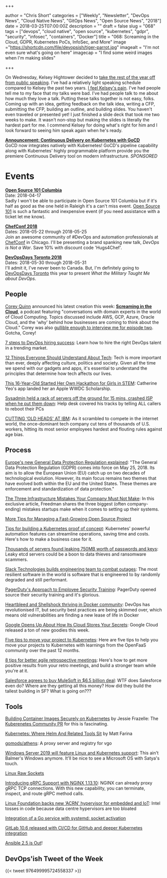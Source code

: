 +++

author = "Chris Short"
categories = ["Weekly", "Newsletter", "DevOps News", "Cloud Native News", "GitOps News", "Open Source News", "2018"]
date = 2018-03-25T07:00:00Z
description = ""
draft = false
slug = "068"
tags = ["devops", "cloud native", "open source", "kubernetes", "gdpr", "security", "infosec", "containers", "Docker"]
title = "068: Screaming in the Cloud, GDPR, Kubernetes PoCs, InfoSec, and More"
image ="https://shortcdn.com/file/devopsish/tiger-parrot.jpg"
imagealt = "I'm not even sure what's going on here"
imagecap = "I find some weird images when I'm making slides"

+++

On Wednesday, Kelsey Hightower decided to [take the rest of the year off from public speaking](https://twitter.com/kelseyhightower/status/976528030440083456). I've had a relatively light speaking schedule compared to Kelsey the past two years. [I feel Kelsey's pain](https://twitter.com/ChrisShort/status/976571348368674817). I've had people tell me to my face that my talks were bad. I've had people talk to me about how much they love a talk. Putting these talks together is not easy, folks. Coming up with an idea, getting feedback on the talk idea, writing a CFP, submitting the CFP, building an outline, and building slides. You haven't even traveled or presented yet! I just finished a slide deck that took me two weeks to make. It wasn't non-stop but making the slides is literally the hardest part for me. I commend Kelsey for doing what's right for him and I look forward to seeing him speak again when he's ready.

[**Announcement: Continuous Delivery on Kubernetes with GoCD**](https://www.gocd.org/2018/03/21/continuous-delivery-gocd-kubernetes/)  
GoCD now integrates natively with Kubernetes! GoCD's pipeline capability along with Kubernetes' highly programmable platform provide you the premiere Continuous Delivery tool on modern infrastructure. *SPONSORED*

# Events

[**Open Source 101 Columbia**](http://opensource101.com/columbia/)  
Date: 2018-04-17  
Sadly I won't be able to participate in Open Source 101 Columbia but if it's half as good as the one held in Raleigh it's a can't miss event. [Open Source 101](http://opensource101.com/columbia/) is such a fantastic and inexpensive event (if you need assistance with a ticket let me know).

[**ChefConf 2018**](https://chefconf.chef.io/)  
Dates: 2018-05-22 through 2018-05-25  
Join an awesome community of #DevOps and automation professionals at [ChefConf](https://chefconf.chef.io/) in Chicago. I'll be presenting a brand spanking new talk, *DevOps is Not a War*. Save 10% with discount code 'Hugs4Chef'.

[**DevOpsDays Toronto 2018**](https://www.devopsdays.org/events/2018-toronto/welcome/)  
Dates: 2018-05-30 through 2018-05-31  
I'll admit it, I've never been to Canada. But, I'm definitely going to [DevOpsDays Toronto](https://www.devopsdays.org/events/2018-toronto/welcome/) this year to present *What the Military Taught Me about DevOps*.

## People

[Corey Quinn](https://www.quinnadvisory.com/) announced his latest creation this week: [**Screaming in the Cloud**](https://www.screaminginthecloud.com/), a podcast featuring "conversations with domain experts in the world of Cloud Computing. Topics discussed include AWS, GCP, Azure, Oracle Cloud, and the 'why' behind how businesses are coming to think about the Cloud." Corey was also [gullible enough to interview me for episode two](https://www.screaminginthecloud.com/episodes/2018/3/21/episode-2-shoving-a-san-into-us-east-1-with-chris-short-of-devopsish). Gotcha, Corey!

[7 steps to DevOps hiring success](https://opensource.com/article/18/3/7-steps-devops-hiring-success): Learn how to hire the right DevOps talent in a trending market.

[12 Things Everyone Should Understand About Tech](https://medium.com/humane-tech/12-things-everyone-should-understand-about-tech-d158f5a26411): Tech is more important than ever, deeply affecting culture, politics and society. Given all the time we spend with our gadgets and apps, it's essential to understand the principles that determine how tech affects our lives.

[This 16-Year-Old Started Her Own Hackathon for Girls in STEM](https://www.teenvogue.com/story/catherine-yeo-pixelhacks-hackathon-interview): Catherine Yeo's app landed her an Apple WWDC Scholarship.

[Sysadmin held a rack of servers off the ground for 15 mins, crashed ISP when he put them down](https://www.theregister.co.uk/2018/03/19/who_me/): Help desk covered his tracks by telling ALL callers to reboot their PCs

[CUTTING ‘OLD HEADS' AT IBM](https://features.propublica.org/ibm/ibm-age-discrimination-american-workers/): As it scrambled to compete in the internet world, the once-dominant tech company cut tens of thousands of U.S. workers, hitting its most senior employees hardest and flouting rules against age bias.

## Process

[Europe's new General Data Protection Regulation explained](https://www.wikitribune.com/story/2018/03/21/technology/the-general-data-protection-regulation-explained/50774/): "The General Data Protection Regulation (GDPR) comes into force on May 25, 2018. Its aim is to allow the European Union (EU) catch up on two decades of technological evolution. However, its main focus remains two themes that have evolved both within the EU and the United States. These themes are enforcement and standardization of data protection."

[The Three Infrastructure Mistakes Your Company Must Not Make](http://firstround.com/review/the-three-infrastructure-mistakes-your-company-must-not-make/): In this exclusive article, Freedman shares the three biggest (often company-ending) mistakes startups make when it comes to setting up their systems.

[More Tips for Managing a Fast-Growing Open Source Project](https://www.linuxfoundation.org/blog/more-tips-for-managing-a-fast-growing-open-source-project/)

[Tips for building a Kubernetes proof of concept](https://opensource.com/article/18/3/building-kubernetes-proof-concept): Kubernetes' powerful automation features can streamline operations, saving time and costs. Here's how to make a business case for it.

[Thousands of servers found leaking 750MB worth of passwords and keys](https://arstechnica.com/information-technology/2018/03/thousands-of-servers-found-leaking-750-mb-worth-of-passwords-and-keys/): Leaky etcd servers could be a boon to data thieves and ransomware scammers.

[Slack Technologies builds engineering team to combat outages](https://www.reuters.com/article/us-slack-outages/slack-technologies-builds-engineering-team-to-combat-outages-idUSKBN1GX31L): The most resilient software in the world is software that is engineered to by randomly degraded and still performant.

[PagerDuty's Approach to Employee Security Training](https://www.pagerduty.com/blog/security-training-at-pagerduty/): PagerDuty opened source their security training and it's glorious.

[Heartbleed and Shellshock thriving in Docker community](http://www.computerweekly.com/news/252437100/Heartbleed-and-WannaCry-thriving-in-Docker-community): DevOps has revolutionised IT, but security best practices are being skimmed over, which means old vulnerabilities are finding a new lease of life in Docker

[Google Opens Up About How Its Cloud Stores Your Secrets](https://gizmodo.com/google-opens-up-about-how-its-cloud-stores-your-secrets-1823934803): Google Cloud released a ton of new goodies this week.

[Five tips to move your project to Kubernetes](https://blog.alexellis.io/move-your-project-to-kubernetes/): Here are five tips to help you move your projects to Kubernetes with learnings from the OpenFaaS community over the past 12 months.

[8 tips for better agile retrospective meetings](https://opensource.com/article/18/3/tips-better-agile-retrospective-meetings): Here's how to get more positive results from your retro meetings, and build a stronger team while you're at it.

[Salesforce agrees to buy MuleSoft in $6.5 billion deal](https://www.cnbc.com/2018/03/20/salesforce-agrees-to-buy-mulesoft-in-6-point-5-billion-deal.html): WTF does Salesforce even do? Where are they getting all this money? How did they build the tallest building in SF? What is going on???

## Tools

[Building Container Images Securely on Kubernetes](https://blog.jessfraz.com/post/building-container-images-securely-on-kubernetes/) by Jessie Frazelle: The [Kuberenetes Community PR](https://github.com/kubernetes/community/pull/1934) for this is fascinating.

[Kubernetes: Where Helm And Related Tools Sit](https://codeengineered.com/blog/2018/kubernetes-helm-related-tools/) by Matt Farina

[gomods/athens](https://github.com/gomods/athens): A proxy server and registry for vgo

[Windows Server 2019 will feature Linux and Kubernetes support](https://venturebeat.com/2018/03/20/windows-server-2019-will-feature-linux-and-kubernetes-support/): This ain't Balmer's Windows anymore. It'll be nice to see a Microsoft OS with Satya's touch.

[Linux Raw Sockets](https://www.schoenitzer.de/blog/2018/Linux%20Raw%20Sockets.html)

[Introducing gRPC Support with NGINX 1.13.10](https://www.nginx.com/blog/nginx-1-13-10-grpc/): NGINX can already proxy gRPC TCP connections. With this new capability, you can terminate, inspect, and route gRPC method calls.

[Linux Foundation backs new ‘ACRN' hypervisor for embedded and IoT](https://www.theregister.co.uk/2018/03/19/linux_foundation_acrn_hypervisor_project/): Intel tosses in code because data centre hypervisors are too bloated

[Integration of a Go service with systemd: socket activation](https://vincent.bernat.im/en/blog/2018-systemd-golang-socket-activation)

[GitLab 10.6 released with CI/CD for GitHub and deeper Kubernetes integration](https://about.gitlab.com/2018/03/22/gitlab-10-6-released/)

[Ansible 2.5 is Out](https://www.ansible.com/blog/ansible-2.5-traveling-space-and-time)!

## DevOps'ish Tweet of the Week

{{< tweet 976499995724558337 >}}
